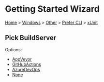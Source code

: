 # Getting Started Wizard

[Home](/docs/wiz/readme.md) > [Windows](Windows.md) > [Other](Windows_Other.md) > [Prefer CLI](Windows_Other_Cli.md) > [xUnit](Windows_Other_Cli_xUnit.md)

## Pick BuildServer

Options:
 * [AppVeyor](Windows_Other_Cli_xUnit_AppVeyor.md)
 * [GitHubActions](Windows_Other_Cli_xUnit_GitHubActions.md)
 * [AzureDevOps](Windows_Other_Cli_xUnit_AzureDevOps.md)
 * [None](Windows_Other_Cli_xUnit_None.md)

